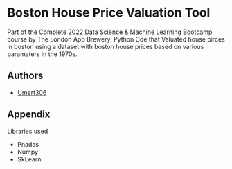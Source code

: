 
# Boston House Price Valuation Tool

Part of the Complete 2022 Data Science & Machine Learning Bootcamp course by The London App Brewery. Python Cde that Valuated house pirces in boston using a dataset with boston house prices based on various paramaters in the 1970s. 
## Authors

- [Umert306](https://github.com/Umert306)

## Appendix

Libraries used
- Pnadas
- Numpy
- SkLearn

